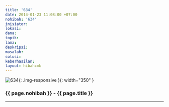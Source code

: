```yaml
---
title: '634'
date: 2014-01-23 11:08:00 +07:00
nohibah: '634'
inisiator: 
lokasi: 
dana: 
topik: 
lama: 
deskripsi: 
masalah: 
solusi: 
keberhasilan: 
layout: hibahcmb
---
```


![634](/static/img/hibahcmb/634.png){: .img-responsive }{: width="350" }

### {{ page.nohibah }} - {{ page.title }}

---
